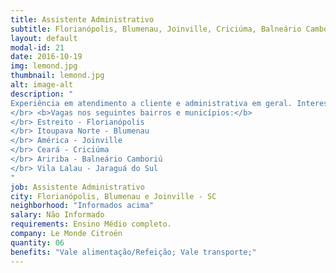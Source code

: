 ```yaml
---
title: Assistente Administrativo
subtitle: Florianópolis, Blumenau, Joinville, Criciúma, Balneário Camboriú e Jaraguá do Sul
layout: default
modal-id: 21
date: 2016-10-19
img: lemond.jpg
thumbnail: lemond.jpg
alt: image-alt
description: "
Experiência em atendimento a cliente e administrativa em geral. Interesse em aprender e crescer.
</br> <b>Vagas nos seguintes bairros e municípios:</b>
</br> Estreito - Florianópolis
</br> Itoupava Norte - Blumenau
</br> América - Joinville
</br> Ceará - Criciúma
</br> Aririba - Balneário Camboriú
</br> Vila Lalau - Jaraguá do Sul
"
job: Assistente Administrativo
city: Florianópolis, Blumenau e Joinville - SC
neighborhood: "Informados acima"
salary: Não Informado
requirements: Ensino Médio completo.
company: Le Monde Citroën 
quantity: 06
benefits: "Vale alimentação/Refeição; Vale transporte;"
---
```


